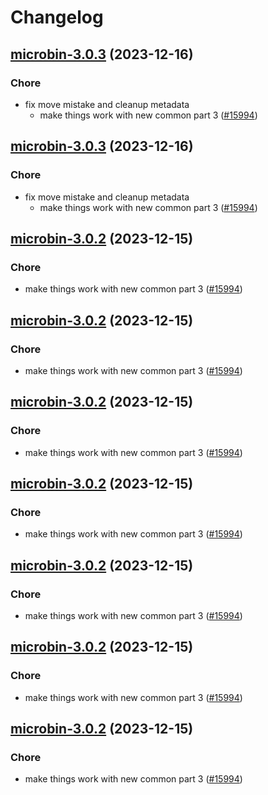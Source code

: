 # Changelog



## [microbin-3.0.3](https://github.com/truecharts/charts/compare/microbin-2.0.13...microbin-3.0.3) (2023-12-16)

### Chore

- fix move mistake and cleanup metadata
  - make things work with new common part 3 ([#15994](https://github.com/truecharts/charts/issues/15994))
  
  


## [microbin-3.0.3](https://github.com/truecharts/charts/compare/microbin-2.0.13...microbin-3.0.3) (2023-12-16)

### Chore

- fix move mistake and cleanup metadata
  - make things work with new common part 3 ([#15994](https://github.com/truecharts/charts/issues/15994))
  
  


## [microbin-3.0.2](https://github.com/truecharts/charts/compare/microbin-2.0.13...microbin-3.0.2) (2023-12-15)

### Chore

- make things work with new common part 3 ([#15994](https://github.com/truecharts/charts/issues/15994))
  
  


## [microbin-3.0.2](https://github.com/truecharts/charts/compare/microbin-2.0.13...microbin-3.0.2) (2023-12-15)

### Chore

- make things work with new common part 3 ([#15994](https://github.com/truecharts/charts/issues/15994))
  
  


## [microbin-3.0.2](https://github.com/truecharts/charts/compare/microbin-2.0.13...microbin-3.0.2) (2023-12-15)

### Chore

- make things work with new common part 3 ([#15994](https://github.com/truecharts/charts/issues/15994))
  
  


## [microbin-3.0.2](https://github.com/truecharts/charts/compare/microbin-2.0.13...microbin-3.0.2) (2023-12-15)

### Chore

- make things work with new common part 3 ([#15994](https://github.com/truecharts/charts/issues/15994))
  
  


## [microbin-3.0.2](https://github.com/truecharts/charts/compare/microbin-2.0.13...microbin-3.0.2) (2023-12-15)

### Chore

- make things work with new common part 3 ([#15994](https://github.com/truecharts/charts/issues/15994))
  
  


## [microbin-3.0.2](https://github.com/truecharts/charts/compare/microbin-2.0.13...microbin-3.0.2) (2023-12-15)

### Chore

- make things work with new common part 3 ([#15994](https://github.com/truecharts/charts/issues/15994))
  
  


## [microbin-3.0.2](https://github.com/truecharts/charts/compare/microbin-2.0.13...microbin-3.0.2) (2023-12-15)

### Chore

- make things work with new common part 3 ([#15994](https://github.com/truecharts/charts/issues/15994))
  
  